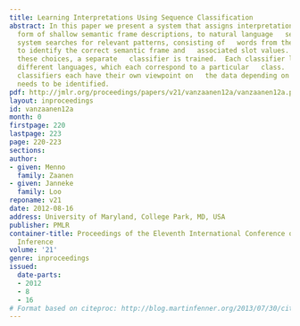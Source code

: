 ```yaml
---
title: Learning Interpretations Using Sequence Classification
abstract: In this paper we present a system that assigns interpretations, in   the
  form of shallow semantic frame descriptions, to natural language   sentences.  The
  system searches for relevant patterns, consisting of   words from the sentences,
  to identify the correct semantic frame and   associated slot values.  For each of
  these choices, a separate   classifier is trained.  Each classifier learns the boundaries   between
  different languages, which each correspond to a particular   class.  The different
  classifiers each have their own viewpoint on   the data depending on which aspect
  needs to be identified.
pdf: http://jmlr.org/proceedings/papers/v21/vanzaanen12a/vanzaanen12a.pdf
layout: inproceedings
id: vanzaanen12a
month: 0
firstpage: 220
lastpage: 223
page: 220-223
sections: 
author:
- given: Menno
  family: Zaanen
- given: Janneke
  family: Loo
reponame: v21
date: 2012-08-16
address: University of Maryland, College Park, MD, USA
publisher: PMLR
container-title: Proceedings of the Eleventh International Conference on Grammatical
  Inference
volume: '21'
genre: inproceedings
issued:
  date-parts:
  - 2012
  - 8
  - 16
# Format based on citeproc: http://blog.martinfenner.org/2013/07/30/citeproc-yaml-for-bibliographies/
---
```


